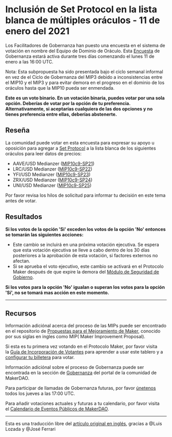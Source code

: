 # Inclusión de Set Protocol en la lista blanca de múltiples oráculos **- 11 de enero del 2021**

Los Facilitadores de Gobernanza han puesto una encuesta en el sistema de votación en nombre del Equipo de Dominio de Oráculo. Esta [Encuesta](https://community-development.makerdao.com/en/learn/governance/on-chain-gov/) de Gobernanza estará activa durante tres días comenzando el lunes 11 de enero a las 16:00 UTC.

Nota: Esta subpropuesta ha sido presentada bajo el ciclo semanal informal en vez de el Ciclo de Gobernanza del MIP3 debido a inconsistencias entre el MIP10 y el MIP3 y para evitar demora en el progreso en el dominio de los oráculos hasta que la MIP10 pueda ser enmendada.

**Este es un voto binario. En un votación binaria, puedes votar por una sola opción. Deberías de votar por la opción de tu preferencia. Alternativamente, si aceptarías cualquiera de las dos opciones y no tienes preferencia entre ellas, deberías abstenerte.**

## **Reseña**

La comunidad puede votar en esta encuesta para expresar su apoyo u oposición para agregar a [Set Protocol](https://www.setprotocol.com/) a la lista blanca de los siguientes oráculos para leer datos de precios:

- AAVE/USD Medianzer ([MIP10c9-SP21](https://forum.makerdao.com/t/mip10c9-sp21-subproposal-to-whitelist-set-for-aave-usd-oracle-access/5850))
- LRC/USD Medianzer ([MIP10c9-SP22](https://forum.makerdao.com/t/mip10c9-sp22-subproposal-to-whitelist-set-for-lrc-usd-oracle-access/5851))
- YFI/USD Medianzer ([MIP10c9-SP23](https://forum.makerdao.com/t/mip10c9-sp23-subproposal-to-whitelist-set-for-yfi-usd-oracle-access/5853))
- ZRX/USD Medianzer ([MIP10c9-SP24](https://forum.makerdao.com/t/mip10c9-sp24-subproposal-to-whitelist-set-for-zrx-usd-oracle-access/5877))
- UNI/USD Medianzer ([MIP10c9-SP25](https://forum.makerdao.com/t/mip10c9-sp25-subproposal-to-whitelist-set-for-uni-usd-oracle-access/5879))

Por favor revisa los hilos de solicitud para informar tu decisión en este tema antes de votar.

## Resultados

**Si los votos de la opción 'Si' exceden los votos de la opción 'No' entonces se tomarán las siguientes acciones:**

- Este cambio se incluirá en una próxima votación ejecutiva. Se espera que esta votación ejecutiva se lleve a cabo dentro de los 30 días posteriores a la aprobación de esta votación, si factores externos no afectan.
- Si se aprueba el voto ejecutivo, este cambio se activará en el Protocolo Maker después de que expire la demora del [Módulo de Seguridad de Gobierno](https://forum.makerdao.com/tag/govsec-module).

**Si los votos para la opción 'No' igualan o superan los votos para la opción 'Sí', no se tomará mas acción en este momento.**

---

## **Recursos**

Información adiciónal acerca del proceso de las MIPs puede ser encontrado en el repositorio de [Propuestas para el Mejoramiento de Maker](https://www.notion.so/Inclusion-en-la-Lista-Blanca-de-Gnosis-para-el-Or-culo-ETHUSD-MIP10c9-SP15-14-de-Diciembre-2020-c7edff65a8534b5889a4377ca67ff72f), conocido por sus siglas en ingles como MIP( Maker Improvement Proposal).

Si esta es tu primera vez votando en el Protocolo Maker, por favor visita la [Guía de Incorporación de Votantes](https://community-development.makerdao.com/onboarding/voter-onboarding) para aprender a usar este tablero y a [configurar tu billetera](https://community-development.makerdao.com/en/learn/governance/voting-setup/) para votar.

Información adiciónal sobre el proceso de Gobernanza puede ser encontrada en la sección de [Gobernanza](https://community-development.makerdao.com/en/learn/governance) del portal de la comunidad de MakerDAO.

Para participar de llamadas de Gobernanza futuras, por favor [únetenos](https://community-development.makerdao.com/governance/governance-and-risk-meetings) todos los jueves a las 17:00 UTC.

Para añadir votaciones actuales y futuras a tu calendario, por favor visita el [Calendario de Eventos Públicos de MakerDAO](https://calendar.google.com/calendar/embed?src=makerdao.com_3efhm2ghipksegl009ktniomdk%40group.calendar.google.com&ctz=America%2FLos_Angeles).

---

Esta es una traducción libre del [artículo original en inglés](https://github.com/makerdao/community/blob/master/governance/polls/Whitelist%20Set%20Protocol%20on%20Multiple%20Oracles%20-%20%20January%2011,%202021.md), gracias a @Luis Lozada y @José Ferrari
